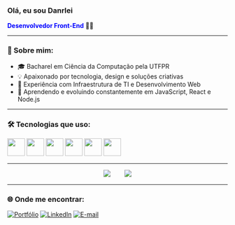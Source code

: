 <h3 align="left">Olá, eu sou Danrlei</h3>
<span style="color:#0000FF; font-weight:bold;">Desenvolvedor Front-End</span> 👨‍💻

---

### 📌 Sobre mim:
- 🎓 Bacharel em Ciência da Computação pela UTFPR
- 💡 Apaixonado por tecnologia, design e soluções criativas
- 🔧 Experiência com Infraestrutura de TI e Desenvolvimento Web
- 🌱 Aprendendo e evoluindo constantemente em JavaScript, React e Node.js

---

### 🛠️ Tecnologias que uso:

<p align="left">
  <img src="https://cdn.jsdelivr.net/gh/devicons/devicon/icons/html5/html5-original.svg" width="40"/>
  <img src="https://cdn.jsdelivr.net/gh/devicons/devicon/icons/css3/css3-original.svg" width="40"/>
  <img src="https://cdn.jsdelivr.net/gh/devicons/devicon/icons/javascript/javascript-original.svg" width="40"/>
  <img src="https://cdn.jsdelivr.net/gh/devicons/devicon/icons/react/react-original.svg" width="40"/>
  <img src="https://cdn.jsdelivr.net/gh/devicons/devicon/icons/nodejs/nodejs-original.svg" width="40"/>
  <img src="https://cdn.jsdelivr.net/gh/devicons/devicon/icons/git/git-original.svg" width="40"/>
</p>

---

<div align="center">
  <img src="https://github-readme-stats.vercel.app/api?username=Danrlei22&show_icons=true&theme=tokyonight"/>
  &nbsp;&nbsp;&nbsp;&nbsp;&nbsp;&nbsp;
  <img src="https://github-readme-stats.vercel.app/api/top-langs/?username=Danrlei22&layout=compact&theme=tokyonight"/>
</div>

---

### 🌐 Onde me encontrar:
[![Portfólio](https://img.shields.io/badge/Portfólio-000?style=for-the-badge&logo=firefox&logoColor=white)](https://github.com/Danrlei22)
[![LinkedIn](https://img.shields.io/badge/LinkedIn-0A66C2?style=for-the-badge&logo=linkedin&logoColor=white)](https://www.linkedin.com/in/danrlei-vieira-85b335231/)
[![E-mail](https://img.shields.io/badge/E--mail-000?style=for-the-badge&logo=gmail&logoColor=white)](mailto:danrlei_vieira@hotmail.com)
